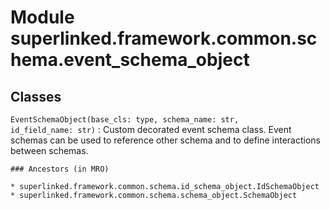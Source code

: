 Module superlinked.framework.common.schema.event_schema_object
==============================================================

Classes
-------

`EventSchemaObject(base_cls: type, schema_name: str, id_field_name: str)`
:   Custom decorated event schema class.
    Event schemas can be used to reference other schema and to define interactions between schemas.

    ### Ancestors (in MRO)

    * superlinked.framework.common.schema.id_schema_object.IdSchemaObject
    * superlinked.framework.common.schema.schema_object.SchemaObject